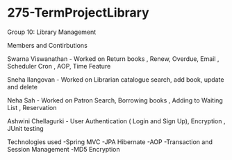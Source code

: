 # 275-TermProjectLibrary

Group 10: Library Management


Members and Contirbutions

Swarna Viswanathan - Worked on Return books , Renew, Overdue, Email , Scheduler Cron , AOP, Time Feature

Sneha Ilangovan - Worked on Librarian catalogue search, add book, update and delete

Neha Sah - Worked on Patron Search, Borrowing books , Adding to Waiting List , Reservation

Ashwini Chellagurki - User Authentication ( Login and Sign Up), Encryption , JUnit testing

Technologies used 
-Spring MVC
-JPA Hibernate
-AOP
-Transaction and Session Management
-MD5 Encryption

